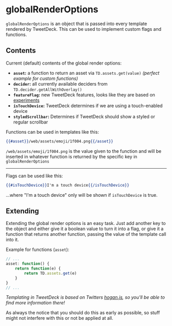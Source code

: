 # globalRenderOptions

`globalRenderOptions` is an object that is passed into every template rendered by TweetDeck. This can be used to implement custom flags
and functions.

## Contents

Current (default) contents of the global render options:

* **`asset`:** a function to return an asset via `TD.assets.get(value)` _(perfect example for custom functions)_
* **`decider`:** all currently available deciders from `TD.decider.getAllWithOverlay()`
* **`featureFlag`:** new TweetDeck features, looks like they are based on [experiments](https://github.com/DeckHack/discoveries/blob/master/docs/experiments.md)
* **`isTouchDevice`:** TweetDeck determines if we are using a touch-enabled device
* **`styledScrollbar`:** Determines if TweetDeck should show a styled or regular scrollbar

Functions can be used in templates like this: 

```mustache
{{#asset}}/web/assets/emoji/1f004.png{{/asset}}
```

`/web/assets/emoji/1f004.png` is the value given to the function and will be inserted in whatever function is returned by the specific key
in `globalRenderOptions`

----

Flags can be used like this:

```mustache
{{#isTouchDevice}}I'm a touch device{{/isTouchDevice}}
```

...where "I'm a touch device" only will be shown if `isTouchDevice` is true.

## Extending

Extending the global render options is an easy task. Just add another key to the object and either give it a boolean value to turn it into
a flag, or give it a function that returns another function, passing the value of the template call into it.

Example for functions (`asset`):

```js
// ...
asset: function() {
    return function(e) {
        return TD.assets.get(e)
    }
}
// ...
```
_Templating in TweetDeck is based on Twitters [hogan.js](https://github.com/twitter/hogan.js), so you'll be able to find more information
there!_

As always the notice that you should do this as early as possible, so stuff might not interfere with this or not be applied at all.
